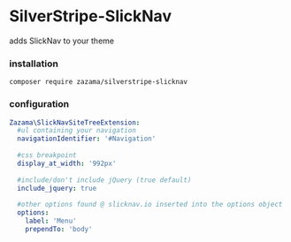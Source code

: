 # SilverStripe-SlickNav

adds SlickNav to your theme

### installation

`composer require zazama/silverstripe-slicknav`

### configuration

```yaml
Zazama\SlickNavSiteTreeExtension:
  #ul containing your navigation
  navigationIdentifier: '#Navigation'
  
  #css breakpoint
  display_at_width: '992px'
  
  #include/don't include jQuery (true default)
  include_jquery: true
  
  #other options found @ slicknav.io inserted into the options object
  options:
    label: 'Menu'
    prependTo: 'body'
```
